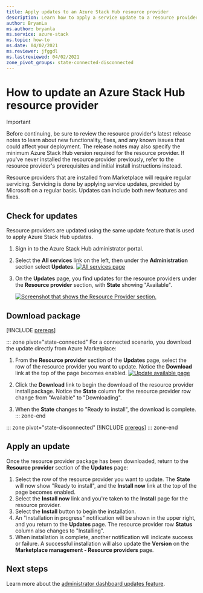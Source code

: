 ```yaml
---
title: Apply updates to an Azure Stack Hub resource provider
description: Learn how to apply a service update to a resource provider on Azure Stack Hub. 
author: BryanLa
ms.author: bryanla
ms.service: azure-stack
ms.topic: how-to
ms.date: 04/02/2021
ms.reviewer: jfggdl
ms.lastreviewed: 04/02/2021
zone_pivot_groups: state-connected-disconnected
---
```


# How to update an Azure Stack Hub resource provider

> [!IMPORTANT]
> Before continuing, be sure to review the resource provider's latest release notes to learn about new functionality, fixes, and any known issues that could affect your deployment. The release notes may also specify the minimum Azure Stack Hub version required for the resource provider. If you've never installed the resource provider previously, refer to the resource provider's prerequisites and initial install instructions instead.

Resource providers that are installed from Marketplace will require regular servicing. Servicing is done by applying service updates, provided by Microsoft on a regular basis. Updates can include both new features and fixes.  

## Check for updates

Resource providers are updated using the same update feature that is used to apply Azure Stack Hub updates.

1. Sign in to the Azure Stack Hub administrator portal.
2. Select the **All services** link on the left, then under the **Administration** section select **Updates**.
   [![All services page](media/resource-provider-apply-updates/1-all-services.png)](media/resource-provider-apply-updates/1-all-services.png#lightbox)

3. On the **Updates** page, you find updates for the resource providers under the **Resource provider** section, with **State** showing "Available".

   [![Screenshot that shows the Resource Provider section.](media/resource-provider-apply-updates/3-update-available.png)](media/resource-provider-apply-updates/3-update-available.png#lightbox)

## Download package

[!INCLUDE [prereqs](../includes/resource-provider-va-package-download-common.md)]

::: zone pivot="state-connected"
For a connected scenario, you download the update directly from Azure Marketplace:

1. From the **Resource provider** section of the **Updates** page, select the row of the resource provider you want to update. Notice the **Download** link at the top of the page becomes enabled.
   [![Update available page](media/resource-provider-apply-updates/4-download.png)](media/resource-provider-apply-updates/3-update-available.png#lightbox)

2. Click the **Download** link to begin the download of the resource provider install package. Notice the **State** column for the resource provider row change from "Available" to "Downloading".
3. When the **State** changes to "Ready to install", the download is complete. 
::: zone-end

::: zone pivot="state-disconnected" 
[!INCLUDE [prereqs](../includes/resource-provider-va-package-download-disconnected.md)]
::: zone-end

## Apply an update

Once the resource provider package has been downloaded, return to the **Resource provider** section of the **Updates** page:

1. Select the row of the resource provider you want to update. The **State** will now show "Ready to install", and the **Install now** link at the top of the page becomes enabled.
2. Select the **Install now** link and you're taken to the **Install** page for the resource provider. 
3. Select the **Install** button to begin the installation.
4. An "Installation in progress" notification will be shown in the upper right, and you return to the **Updates** page. The resource provider row **Status** column also changes to "Installing".
5. When installation is complete, another notification will indicate success or failure. A successful installation will also update the **Version** on the **Marketplace management - Resource providers** page.

## Next steps

Learn more about the [administrator dashboard updates feature](azure-stack-apply-updates.md).
